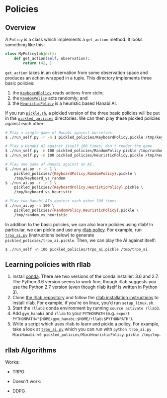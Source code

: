 # Policies

## Overview
A `Policy` is a class which implements a `get_action` method. It looks
something like this:

```python
class MyPolicy(object):
    def get_action(self, observation):
        return (42, )
```

`get_action` takes in an observation from some observation space and produces
an action wrapped in a tuple. This directory implements three basic policies:

1. the [`KeyboardPolicy`](keyboard_policy.py) reads actions from stdin;
2. the [`RandomPolicy`](random_policy.py) acts randomly; and
3. the [`HeuristicPolicy`](heuristic_policy.py) is a heuristic based Hanabi AI.

If you run [`pickle.sh`](pickle.sh), a pickled version of the three basic
policies will be put in the [`pickled_policies`](pickled_policies) directories.
We can then play these pickled policies against each other:

```bash
# Play a single game of Hanabi against ourselves.
$ ./run_self.py -r -n 1 pickled_policies/KeyboardPolicy.pickle /tmp/keyboard

# Play a Hanabi AI against itself 100 times; don't render the game.
$ ./run_self.py -n 100 pickled_policies/RandomPolicy.pickle /tmp/random
$ ./run_self.py -n 100 pickled_policies/HeuristicPolicy.pickle /tmp/heuristic

# Play one game of Hanabi against an AI.
$ ./run_ai.py -r -n 1 \
    pickled_policies/{KeyboardPolicy,RandomPolicy}.pickle \
    /tmp/keyboard_vs_random
$ ./run_ai.py -r -n 1 \
    pickled_policies/{KeyboardPolicy,HeuristicPolicy}.pickle \
    /tmp/keyboard_vs_heuristic

# Play two Hanabi AIs against each other 100 times.
$ ./run_ai.py -n 100 \
    pickled_policies/{RandomPolicy,HeuristicPolicy}.pickle \
    /tmp/random_vs_heuristic
```

In addition to the basic policies, we can also learn policies using rllab! In
particular, we can pickle and use any [rllab policy][rllab_policy]. For
example, run [`trpo_ai.py`](trpo_ai.py) (instructions below) to generate
`pickled_policies/trpo_ai.pickle`. Then, we can play the AI against itself:

```
$ ./run_self -n 100 pickled_policies/trpo_ai.pickle /tmp/trpo_ai
```

## Learning policies with rllab
1. Install [conda][conda_install]. There are two versions of the conda
   installer: 3.6 and 2.7. The Python 3.6 version seems to work fine, though
   rllab suggests you use the Python 2.7 version (even though rllab itself is
   written in Python 3).
2. Clone [the rllab repository][rllab_repo] and follow the [rllab installation
   instructions][rllab_install] to install rllab. For example, if you're on
   linux, you'd run `setup_linux.sh`.
3. Start the `rllab3` conda environment by running `source activate rllab3`.
4. Add `gym_hanabi` and `rllab` to your `PYTHONPATH` (e.g. `export
   PYTHONPATH="$HOME/gym_hanabi:$HOME/rllab:$PYTHONPATH"`).
5. Write a script which uses rllab to learn and pickle a policy. For example,
   take a look at [`trpo_ai.py`](trpo_ai.py) which you can run with `python
   trpo_ai.py MiniHanabi-v0 pickled_policies/MiniHeuristicPolicy.pickle
   /tmp/tmp`.

## rllab Algorithms
Works:

- TRPO

- Doesn't work:

- DDPG

[conda_install]: https://www.continuum.io/downloads
[rllab_install]: https://rllab.readthedocs.io/en/latest/user/installation.html
[rllab_policy]: https://github.com/openai/rllab/blob/master/rllab/policies/base.py
[rllab_repo]: https://github.com/openai/rllab
